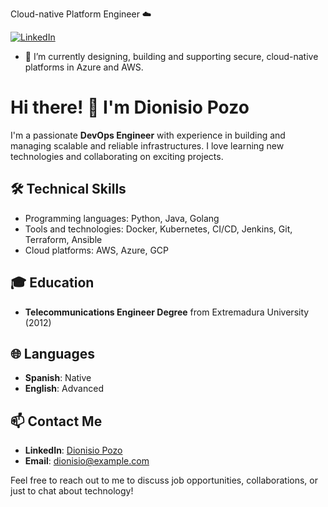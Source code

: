 

<!--
**dioni-dev/dioni-dev** is a ✨ _special_ ✨ repository because its `README.md` (this file) appears on your GitHub profile.

Here are some ideas to get you started:

- 🔭 I’m currently working on ...
- 🌱 I’m currently learning ...
- 👯 I’m looking to collaborate on ...
- 🤔 I’m looking for help with ...
- 💬 Ask me about ...
- 📫 How to reach me: ...
- 😄 Pronouns: ...
- ⚡ Fun fact: ...
-->


Cloud-native Platform Engineer :cloud:

[![LinkedIn](https://img.shields.io/badge/Dionisio_Pozo--black?style=social&logo=linkedin)](https://www.linkedin.com/in/dionisiopozo)

- 🔭 I’m currently designing, building and supporting secure, cloud-native platforms in Azure and AWS.


# Hi there! 👋 I'm Dionisio Pozo

I'm a passionate **DevOps Engineer** with experience in building and managing scalable and reliable infrastructures. I love learning new technologies and collaborating on exciting projects.

## 🛠️ Technical Skills

- Programming languages: Python, Java, Golang
- Tools and technologies: Docker, Kubernetes, CI/CD, Jenkins, Git, Terraform, Ansible
- Cloud platforms: AWS, Azure, GCP

## 🎓 Education

- **Telecommunications Engineer Degree** from Extremadura University (2012)

## 🌐 Languages

- **Spanish**: Native
- **English**: Advanced

## 📫 Contact Me

- **LinkedIn**: [Dionisio Pozo](https://www.linkedin.com/in/your_username/)
- **Email**: dionisio@example.com

Feel free to reach out to me to discuss job opportunities, collaborations, or just to chat about technology!
